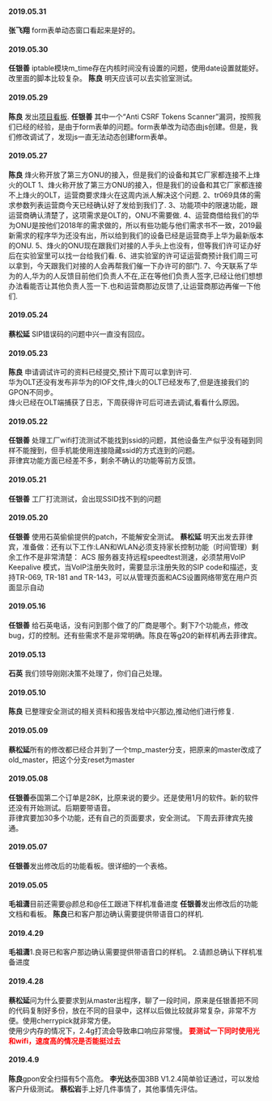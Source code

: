 
#### 2019.05.31 
**张飞翔** form表单动态窗口看起来是好的。
#### 2019.05.30
**任银善** iptable模块m_time存在内核时间没有设置的问题，使用date设置就能好。改里面的脚本比较复杂。
**陈良** 明天应该可以去实验室测试。
#### 2019.05.29
**陈良**  发出[项目看板](http://192.168.1.93:8000/%E8%8F%B2%E5%BE%8B%E5%AE%BEgpon/GPON_%E9%A1%B9%E7%9B%AE%E7%9C%8B%E6%9D%BF_20190529.xlsx).
**任银善** 其中一个“Anti CSRF Tokens Scanner”漏洞，按照我们已经的经验，是由于form表单的问题。form表单改为动态由js创建。但是，我们修改调试了，发现js一直无法动态创建form表单。
#### 2019.05.27  
**陈良**  烽火称开放了第三方ONU的接入，但是我们的设备和其它厂家都连接不上烽火的OLT<hide>
1、烽火称开放了第三方ONU的接入，但是我们的设备和其它厂家都连接不上烽火的OLT，运营商要求烽火在这周内派人解决这个问题.
2、tr069具体的需求参数列表运营商今天已经确认好了发给到我们了.
3、功能项中的限速功能，跟运营商确认清楚了，这项需求是OLT的，ONU不需要做.
4、运营商借给我们的华为ONU是按他们2018年的需求做的，所以有些功能与他们需求书不一致，2019最新需求的程序华为还没有出，所以给到我们的设备已经是运营商手上华为最新版本的ONU.
5、烽火的ONU现在跟我们对接的人手头上也没有，但等我们许可证办好后在实验室里可以找一台给我们看.
6、进实验室的许可证运营商预计我们周三可以拿到，今天跟我们对接的人会再帮我们催一下办许可的部门.
7、今天联系了华为的人,华为的人反馈目前他们负责人不在,正在等他们负责人签字,已经让他们想想办法看能否让其他负责人签一下.也和运营商那边反馈了,让运营商那边再催一下他们.</hide>
#### 2019.05.24
**蔡松延**  SIP错误码的问题中兴一直没有回应。
#### 2019.05.23
**陈良**  申请调试许可的资料已经提交,预计下周可以拿到许可.<br>华为OLT还没有发布非华为的IOF文件,烽火的OLT已经发布了,但是连接我们的GPON不同步。<br>烽火已经在OLT端捕获了日志，下周获得许可后可进去调试,看看什么原因。
#### 2019.05.22
**任银善** 处理工厂wifi打流测试不能找到ssid的问题，其他设备生产似乎没有碰到同样不能搜到，但手机能使用连接隐藏ssid的方式连到的问题。<br>菲律宾功能方面已经差不多，剩余不确认的功能等前方反馈。
#### 2019.05.21
**任银善**  工厂打流测试，会出现SSID找不到的问题
#### 2019.05.20
**任银善** 使用石英偷偷提供的patch，不能解安全测试。
**蔡松延** 明天出发去菲律宾，准备做：还有以下工作:LAN和WLAN必须支持家长控制功能（时间管理）剩余工作不是非常清楚： ACS 服务器支持远程speedtest测速，必须禁用VoIP Keepalive 模式，当VoIP注册失败时，需要显示注册失败的SIP code和描述，支持TR-069, TR-181 and TR-143，可以从管理页面和ACS设置网络带宽在用户页面显示自动
#### 2019.05.16
**任银善** 给石英电话，没有问到那个做了的厂商是哪个。剩下7个功能点，修改bug，灯的控制。还有些需求不是非常明确。陈良在等g20的新样机再去菲律宾。
#### 2019.05.13
**石英** 我们领导刚刚决策不处理了，你们自己处理。
#### 2019.05.10
**陈良**  已整理安全测试的相关资料和报告发给中兴那边,推动他们进行修复. 
#### 2019.05.09
**蔡松延**所有的修改都已经合并到了一个tmp_master分支，把原来的master改成了old_master，把这个分支reset为master
#### 2019.05.08
**任银善**泰国第二个订单是28K，比原来说的要少。还是使用1月的软件。新的软件还没有开始测试。后期要带语音。  
菲律宾要加30多个功能，还有自己的页面要求，安全测试。  下周去菲律宾先接通。  
#### 2019.05.07
**任银善**发出修改后的功能看板。很详细的一个表格。
#### 2019.05.05
**毛祖潇**目前还需要@颜总和@任工跟进下样机准备进度
**任银善**发出修改后的功能文档和看板。
**陈良**已和客户那边确认需要提供带语音口的样机. 
#### 2019.4.29
**毛祖潇**1.良哥已和客户那边确认需要提供带语音口的样机。  2.请颜总确认下样机准备进度  
#### 2019.4.28
**蔡松延**问为什么要要求到从master出程序，聊了一段时间，原来是任银善把不同的代码复制好多份，放在不同的目录中，这样以后做比较就非常复杂，非常不方便。使用cherrypick就非常方便。  
使用少内存的情况下，2.4g打流会导致串口响应非常慢。  **<font color=red>要测试一下同时使用光和wifi，速度高的情况是否能挺过去</font>**
#### 2019.4.9
**陈良**gpon安全扫描有5个高危。
**李光达**泰国3BB V1.2.4简单验证通过，可以发给客户升级测试。
**蔡松岩**手上好几件事情了，其他事情先评估。

